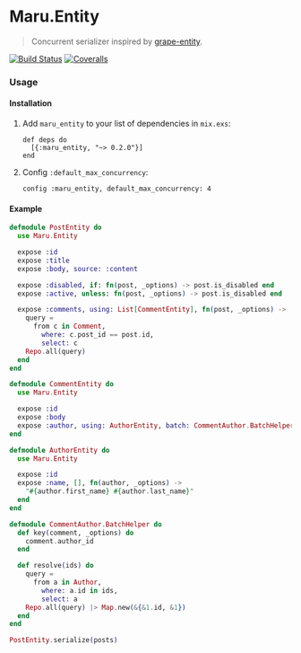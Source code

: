 Maru.Entity
==========

> Concurrent serializer inspired by [grape-entity](https://github.com/ruby-grape/grape-entity).

[![Build Status](https://img.shields.io/travis/elixir-maru/maru_entity.svg?style=flat-square)](https://travis-ci.org/elixir-maru/maru_entity)
[![Coveralls](https://img.shields.io/coveralls/elixir-maru/maru_entity.svg?style=flat-square)](https://coveralls.io/github/elixir-maru/maru_entity)

### Usage

#### Installation

1. Add `maru_entity` to your list of dependencies in `mix.exs`:

    ```
    def deps do
      [{:maru_entity, "~> 0.2.0"}]
    end
    ```

2. Config `:default_max_concurrency`:

    ```
    config :maru_entity, default_max_concurrency: 4
    ```

####  Example

```elixir
defmodule PostEntity do
  use Maru.Entity

  expose :id
  expose :title
  expose :body, source: :content

  expose :disabled, if: fn(post, _options) -> post.is_disabled end
  expose :active, unless: fn(post, _options) -> post.is_disabled end

  expose :comments, using: List[CommentEntity], fn(post, _options) ->
    query =
      from c in Comment,
        where: c.post_id == post.id,
        select: c
    Repo.all(query)
  end
end

defmodule CommentEntity do
  use Maru.Entity

  expose :id
  expose :body
  expose :author, using: AuthorEntity, batch: CommentAuthor.BatchHelper
end

defmodule AuthorEntity do
  use Maru.Entity

  expose :id
  expose :name, [], fn(author, _options) ->
    "#{author.first_name} #{author.last_name}"
  end
end

defmodule CommentAuthor.BatchHelper do
  def key(comment, _options) do
    comment.author_id
  end

  def resolve(ids) do
    query =
      from a in Author,
        where: a.id in ids,
        select: a
    Repo.all(query) |> Map.new(&{&1.id, &1})
  end
end

PostEntity.serialize(posts)
```
